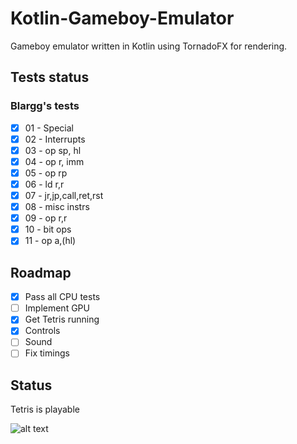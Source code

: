 # Kotlin-Gameboy-Emulator

Gameboy emulator written in Kotlin using TornadoFX for rendering. 

## Tests status
### Blargg's tests
- [x] 01 - Special
- [x] 02 - Interrupts
- [x] 03 - op sp, hl
- [x] 04 - op r, imm
- [x] 05 - op rp
- [x] 06 - ld r,r
- [x] 07 - jr,jp,call,ret,rst
- [x] 08 - misc instrs
- [x] 09 - op r,r
- [x] 10 - bit ops
- [x] 11 - op a,(hl)

## Roadmap
- [x] Pass all CPU tests
- [ ] Implement GPU
- [x] Get Tetris running
- [x] Controls
- [ ] Sound
- [ ] Fix timings

## Status
Tetris is playable

![alt text](https://media.giphy.com/media/3KZjq4AlYSIkL0hWIP/giphy.gif)
